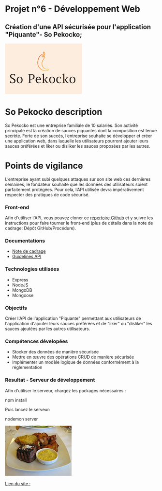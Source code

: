 # Projet n°6 - Développement Web 
## Création d'une API sécurisée pour l'application "Piquante"- So Pekocko;

![Logo So Pekocko](docs/logo.png)

# So Pekocko description

So Pekocko est une entreprise familiale de 10 salariés. Son activité principale est la création de sauces piquantes dont la composition est tenue secrète. Forte de son succès, l’entreprise souhaite se développer et créer une application web, dans laquelle les utilisateurs pourront ajouter leurs sauces préférées et liker ou disliker les sauces proposées par les autres.

# Points de vigilance

L’entreprise ayant subi quelques attaques sur son site web ces dernières semaines, le fondateur souhaite que les données des utilisateurs soient parfaitement protégées. Pour cela, l’API utilisée devra impérativement respecter des pratiques de code sécurisé.

### Front-end
Afin d'utiliser l'API, vous pouvez cloner ce [répertoire Github](https://github.com/OpenClassrooms-Student-Center/dwj-projet6) et y suivre les instructions pour faire tourner le front-end (plus de détails dans la note de cadrage: Dépôt GitHub/Procédure).

### Documentations
* [Note de cadrage](docs/cadrage.pdf)
* [Guidelines API](docs/guidelines.pdf)


### Technologies utilisées
* Express
* NodeJS
* MongoDB
* Mongoose

### Objectifs 
Créer l'API de l'application "Piquante" permettant aux utilisateurs de l'application d'ajouter leurs sauces préférées et de "liker" ou "disliker" les sauces ajoutées par les autres utilisateurs.

### Compétences dévelopées
* Stocker des données de manière sécurisée
* Mettre en œuvre des opérations CRUD de manière sécurisée
* Implémenter un modèle logique de données conformément à la réglementation

### Résultat - Serveur de développement 

Afin d'utiliser le serveur, chargez les packages nécessaires :

npm install 

Puis lancez le serveur:

nodemon server

![Logo So Pekocko](images/bearnaise.jpg1592118768405.jpg)

[Lien du site :](https://av-code80.github.io/AvGhasemian-P6-SoPekocko/)
